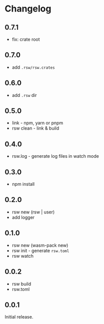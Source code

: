 # Changelog

## 0.7.1

- fix: crate root

## 0.7.0

- add `.rsw/rsw.crates`

## 0.6.0

- add `.rsw` dir

## 0.5.0

- link - npm, yarn or pnpm
- rsw clean - link & build

## 0.4.0

- rsw.log - generate log files in watch mode

## 0.3.0

- npm install

## 0.2.0

- rsw new (rsw | user)
- add logger

## 0.1.0

- rsw new (wasm-pack new)
- rsw init - generate `rsw.toml`
- rsw watch

## 0.0.2

- rsw build
- rsw.toml

## 0.0.1

Initial release.
